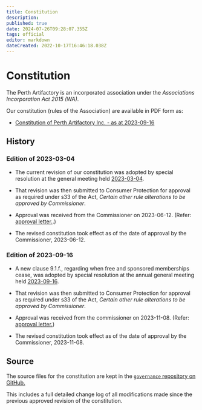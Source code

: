 ```yaml
---
title: Constitution
description: 
published: true
date: 2024-07-26T09:28:07.355Z
tags: official
editor: markdown
dateCreated: 2022-10-17T16:46:18.038Z
---
```


# Constitution

The Perth Artifactory is an incorporated association under the *Associations Incorporation Act 2015 (WA)*.

Our constitution (rules of the Association) are available in PDF form as:

* [Constitution of Perth Artifactory Inc. - as at 2023-09-16](/constitution_2023-09-16.pdf)

## History

### Edition of 2023-03-04

* The current revision of our constitution was adopted by special resolution at the general meeting held [2023-03-04](/minutes/SGM/2023-03-04).

* That revision was then submitted to Consumer Protection for approval as required under s33 of the Act, *Certain other rule alterations to be approved by Commissioner*.

* Approval was received from the Commissioner on 2023-06-12. (Refer: [approval letter.](/docs/committee/constitution_approval_1830163_a1014456p_2023_06_12_appvd.pdf).)

* The revised constitution took effect as of the date of approval by the Commissioner, 2023-06-12.

### Edition of 2023-09-16

* A new clause 9.1.f., regarding when free and sponsored memberships cease, was adopted by special resolution at the annual general meeting held [2023-09-16](/minutes/AGM/2023-09-16).

* That revision was then submitted to Consumer Protection for approval as required under s33 of the Act, *Certain other rule alterations to be approved by Commissioner*.

* Approval was received from the commissioner on 2023-11-08. (Refer: [approval letter.](/docs/committee/2023-11-08_1847696_a1014456p_2023_11_01_appvd_-_redacted.pdf))

* The revised constitution took effect as of the date of approval by the Commissioner, 2023-11-08.

## Source

The source files for the constitution are kept in the [`governance` repository on GitHub.](https://github.com/Perth-Artifactory/governance/)

This includes a full detailed change log of all modifications made since the previous approved revision of the constitution.
